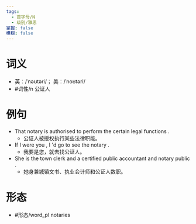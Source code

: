 ```yaml
---
tags:
  - 首字母/N
  - 级别/雅思
掌握: false
模糊: false
---
```

# 词义
- 英：/ˈnəʊtəri/； 美：/ˈnoʊtəri/
- #词性/n  公证人
# 例句
- That notary is authorised to perform the certain legal functions .
	- 公证人被授权执行某些法律职能。
- If I were you , I 'd go to see the notary .
	- 我要是您，就去找公证人。
- She is the town clerk and a certified public accountant and notary public .
	- 她身兼城镇文书、执业会计师和公证人数职。
# 形态
- #形态/word_pl notaries
